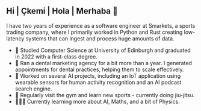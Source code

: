 ## Hi | Çkemi | Hola | Merhaba 👋

I have two years of experience as a software engineer at Smarkets, a sports trading company, where I primarily worked in Python and Rust creating low-latency systems that can ingest and process huge amounts of data.

- 📖 Studied Computer Science at University of Edinburgh and graduated in 2022 with a first-class degree.
- 🏢 Ran a dental marketing agency for a bit more than a year.  I generated appointments for dental practices, helping them to scale effectively.
- 🤖 Worked on several AI projects, including an IoT application using wearable sensors for human activity recognition and an AI podcast search engine.
- 💪 Regularly visit the gym and learn new sports - currently doing jiu-jitsu. 
- 👨🏻‍💻 Currently learning more about AI, Maths, and a bit of Physics.



<!--
**orgesskura/orgesskura** is a ✨ _special_ ✨ repository because its `README.md` (this file) appears on your GitHub profile.

Here are some ideas to get you started:

- 🔭 I’m currently working on ...
- 🌱 I’m currently learning ...
- 👯 I’m looking to collaborate on ...
- 🤔 I’m looking for help with ...
- 💬 Ask me about ...
- 📫 How to reach me: ...
- 😄 Pronouns: ...
- ⚡ Fun fact: ...
-->
